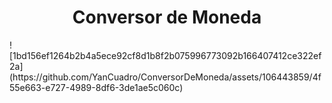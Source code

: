 <h1 align="center">Conversor de Moneda</h1>
![1bd156ef1264b2b4a5ece92cf8d1b8f2b075996773092b166407412ce322ef2a](https://github.com/YanCuadro/ConversorDeMoneda/assets/106443859/4f55e663-e727-4989-8df6-3de1ae5c060c)
